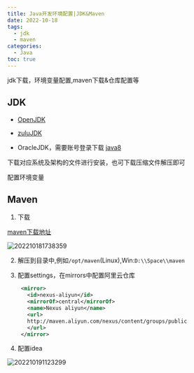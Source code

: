 ```yaml
---
title: Java开发环境配置|JDK&Maven
date: 2022-10-18
tags:
  - jdk
  - maven
categories:
  - Java
toc: true
---
```


jdk下载，环境变量配置,maven下载&仓库配置等

<!-- more -->



## JDK

-   [OpenJDK](https://mirrors.tuna.tsinghua.edu.cn/Adoptium/8/jdk/x64/windows/OpenJDK8U-jdk_x64_windows_hotspot_8u345b01.msi)
-   [zuluJDK](https://cdn.azul.com/zulu/bin/zulu8.64.0.19-ca-jdk8.0.345-win_x64.msi)

- OracleJDK，需要账号登录下载
    [java8](https://www.oracle.com/java/technologies/downloads/#java8)

下载对应系统及架构的文件进行安装，也可下载压缩文件解压即可
 
配置环境变量


## Maven

1. 下载
   
[maven下载地址](https://maven.apache.org/download.cgi)

![202210181738359](https://fastly.jsdelivr.net/gh/qbmzc/images/2022/202210181738359.png)

2. 解压到目录中,例如`/opt/maven`(Linux),Win:`D:\\Space\\maven`

3. 配置settings，在mirrors中配置阿里云仓库
   
   ```xml
    <mirror>
      <id>nexus-aliyun</id>
      <mirrorOf>central</mirrorOf>
      <name>Nexus aliyun</name>
      <url>
      http://maven.aliyun.com/nexus/content/groups/public
      </url>
    </mirror>
   ```

4. 配置idea

![202210191123299](https://fastly.jsdelivr.net/gh/qbmzc/images/2022/202210191123299.png)
